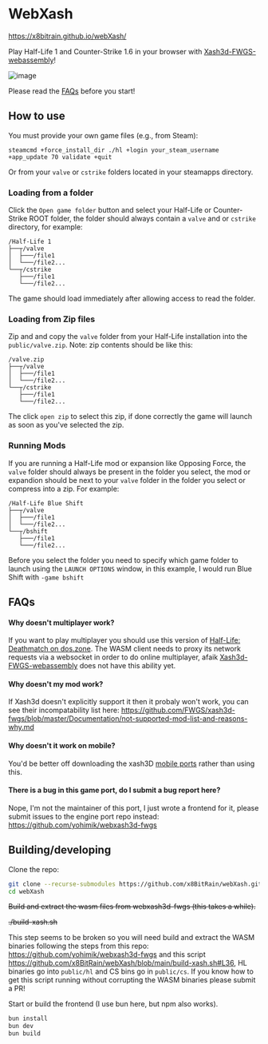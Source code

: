 # WebXash

https://x8bitrain.github.io/webXash/

Play Half-Life 1 and Counter-Strike 1.6 in your browser with [Xash3d-FWGS-webassembly](https://github.com/yohimik/webxash3d-fwgs)!

![image](https://github.com/user-attachments/assets/46d9265a-8e1a-4f80-8419-f7b04aa7925b)

Please read the [FAQs](https://github.com/x8BitRain/webXash/blob/main/README.md#faqs) before you start!

## How to use

You must provide your own game files (e.g., from Steam):

```shell
steamcmd +force_install_dir ./hl +login your_steam_username +app_update 70 validate +quit
```

Or from your `valve` or `cstrike` folders located in your steamapps directory.

### Loading from a folder

Click the `Open game folder` button and select your Half-Life or Counter-Strike ROOT folder, the folder should always contain a `valve` and or `cstrike` directory, for example:

```shell
/Half-Life 1
├──┬/valve                  
│  ├───/file1           
│  └───/file2...  
└──┬/cstrike                  
   ├───/file1           
   └───/file2...  
```

The game should load immediately after allowing access to read the folder.

### Loading from Zip files

Zip and and copy the `valve` folder from your Half-Life installation into the `public/valve.zip`.
Note: zip contents should be like this:
```shell
/valve.zip
├──┬/valve                  
│  ├───/file1           
│  └───/file2...  
└──┬/cstrike                  
   ├───/file1           
   └───/file2...  
```

The click `open zip` to select this zip, if done correctly the game will launch as soon as you've selected the zip.

### Running Mods

If you are running a Half-Life mod or expansion like Opposing Force, the `valve` folder should always be present in the folder you select, the mod or expandion should be next to your `valve` folder in the folder you select or compress into a zip. For example:

```shell
/Half-Life Blue Shift
├──┬/valve                  
│  ├───/file1           
│  └───/file2...  
└──┬/bshift                  
   ├───/file1           
   └───/file2...  
```

Before you select the folder you need to specify which game folder to launch using the `LAUNCH OPTIONS` window, in this example, I would run Blue Shift with `-game bshift`

## FAQs

#### Why doesn't multiplayer work?

If you want to play multiplayer you should use this version of [Half-Life: Deathmatch on dos.zone](https://dos.zone/hldm/). The WASM client needs to proxy its network requests via a websocket in order to do online multiplayer, afaik [Xash3d-FWGS-webassembly](https://github.com/yohimik/webxash3d-fwgs) does not have this ability yet.

#### Why doesn't my mod work?

If Xash3d doesn't explicitly support it then it probaly won't work, you can see their incompatability list here: https://github.com/FWGS/xash3d-fwgs/blob/master/Documentation/not-supported-mod-list-and-reasons-why.md

#### Why doesn't it work on mobile?

You'd be better off downloading the xash3D [mobile ports](https://github.com/FWGS/xash3d/releases) rather than using this.

#### There is a bug in this game port, do I submit a bug report here?

Nope, I'm not the maintainer of this port, I just wrote a frontend for it, please submit issues to the engine port repo instead: https://github.com/yohimik/webxash3d-fwgs

## Building/developing
Clone the repo:

```bash
git clone --recurse-submodules https://github.com/x8BitRain/webXash.git
cd webXash
```

~~Build and extract the wasm files from webxash3d-fwgs (this takes a while).~~

~~./build-xash.sh~~

This step seems to be broken so you will need build and extract the WASM binaries following the steps from this repo: https://github.com/yohimik/webxash3d-fwgs 
and this script https://github.com/x8BitRain/webXash/blob/main/build-xash.sh#L36, HL binaries go into `public/hl` and CS bins go in `public/cs`. If you know how to get this script running without corrupting the WASM binaries please submit a PR!


Start or build the frontend (I use bun here, but npm also works).

```bash
bun install
bun dev
bun build
```
